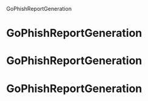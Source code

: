 GoPhishReportGeneration
# GoPhishReportGeneration
# GoPhishReportGeneration
# GoPhishReportGeneration
